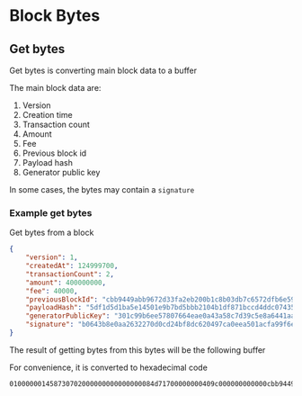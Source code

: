# Block Bytes

## Get bytes

Get bytes is converting main block data to a buffer

The main block data are:

1. Version
2. Creation time
3. Transaction count
4. Amount
5. Fee
6. Previous block id
7. Payload hash
8. Generator public key

In some cases, the bytes may contain a `signature`

### Example get bytes

Get bytes from a block

```json
{
    "version": 1,
    "createdAt": 124999700,
    "transactionCount": 2,
    "amount": 400000000,
    "fee": 40000,
    "previousBlockId": "cbb9449abb9672d33fa2eb200b1c8b03db7c6572dfb6e59dc334c0ab82b63ab0",
    "payloadHash": "5df1d5d1ba5e14501e9b7bd5bbb2104b1df871bccd4ddc07435ce799da6aad5c",
    "generatorPublicKey": "301c99b6ee57807664eae0a43a58c7d39c5e8a6441aa2239e2024046161e652f",
    "signature": "b0643b8e0aa2632270d0cd24bf8dc620497ca0eea501acfa99f6e1b55a9f5b971f22092e52da4798ed1bfe1105277e5a58a9a5f31ad8b2203a0c7573b4f60e0e"
}
```

The result of getting bytes from this bytes will be the following buffer

For convenience, it is converted to hexadecimal code

```text
010000001458730702000000000000000084d71700000000409c000000000000cbb9449abb9672d33fa2eb200b1c8b03db7c6572dfb6e59dc334c0ab82b63ab05df1d5d1ba5e14501e9b7bd5bbb2104b1df871bccd4ddc07435ce799da6aad5c301c99b6ee57807664eae0a43a58c7d39c5e8a6441aa2239e2024046161e652fb0643b8e0aa2632270d0cd24bf8dc620497ca0eea501acfa99f6e1b55a9f5b971f22092e52da4798ed1bfe1105277e5a58a9a5f31ad8b2203a0c7573b4f60e0e
```
